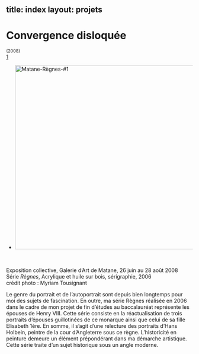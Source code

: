 title: index
layout: projets
---
<h1>Convergence disloquée</h1><small>(2008)</small>
<div class="projectNav clearfix"><div class="previous inactive"></div><div class="next "><a href="/projects/le-corps-pictural/" rel="next">1</a></div></div> <!-- end navigation -->
<div id="content">			
			<div class="project clearfix">   						
				<p><div class="slideshow"><div class="flexslider"><ul class="slides">
<li><img src="/wp-content/uploads/2013/05/Matane-Règnes-1.png" alt="Matane-Règnes-#1" width="720" height="496" class="alignnone size-full wp-image-240" /></li>
</ul></div></div><br />
<div class="one_half"><p>
Exposition collective, Galerie d&rsquo;Art de Matane, 26 juin au 28 août 2008<br />
Série <em>Règnes</em>, Acrylique et huile sur bois, sérigraphie, 2006<br />
crédit photo : Myriam Tousignant</p>
<p>Le genre du portrait et de l&rsquo;autoportrait sont depuis bien longtemps pour moi des sujets de fascination. En outre, ma série Règnes réalisée en 2006 dans le cadre de mon projet de fin d’études au baccalauréat représente les épouses de Henry VIII. Cette série consiste en la réactualisation de trois portraits d&rsquo;épouses guillotinées de ce monarque ainsi que celui de sa fille Elisabeth 1ère. En somme, il s&rsquo;agit d&rsquo;une relecture des portraits d&rsquo;Hans Holbein, peintre de la cour d’Angleterre sous ce règne. L&rsquo;historicité en peinture demeure un élément prépondérant dans ma démarche artistique. Cette série traite d&rsquo;un sujet historique sous un angle moderne.</p>
</div>

